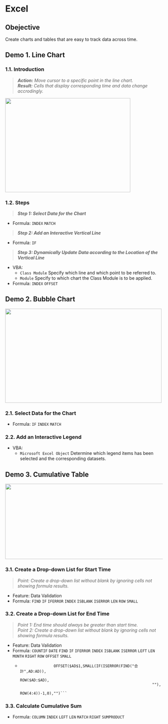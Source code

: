 # Excel
## Obejective
Create charts and tables that are easy to track data across time.   
## Demo 1. Line Chart
### 1.1. Introduction  
> **_Action:_** *Move cursor to a specific point in the line chart.*  
> **_Result:_** *Cells that display corresponding time and data change accrodingly.*     
<img src="https://j.gifs.com/nrBVMW.gif" width="400" height="300" />

### 1.2. Steps  
> **_Step 1: Select Data for the Chart_**
 - Formula: ```INDEX``` ```MATCH```  
> **_Step 2: Add an Interactive Vertical Line_**  
- Formula: ```IF```  
> **_Step 3: Dynamically Update Data according to the Location of the Vertical Line_**  
- VBA:   
  - ```Class Module``` Specify which line and which point to be referred to.    
  - ```Module``` Specify to which chart the Class Module is to be applied.      
- Formula: ```INDEX``` ```OFFSET```    
 
## Demo 2. Bubble Chart
<img src="https://j.gifs.com/pQEqWp.gif" width="500" height="300" />    

### 2.1. Select Data for the Chart
- Formula: ```IF``` ```INDEX``` ```MATCH```
### 2.2. Add an Interactive Legend
- VBA:   
  - ```Microsoft Excel Object``` Determine which legend items has been selected and the corresponding datasets.  

## Demo 3. Cumulative Table
<img src="https://j.gifs.com/jqxkWl.gif" width="600" height="240" />
 
### 3.1. Create a Drop-down List for Start Time
> *Point: Create a drop-down list without blank by ignoring cells not showing formula results.*    
- Feature: Data Validation
- Formula: ```FIND``` ```IF``` ```IFERROR``` ```INDEX``` ```ISBLANK``` ```ISERROR``` ```LEN``` ```ROW``` ```SMALL```  
### 3.2. Create a Drop-down List for End Time
> *Point 1: End time should always be greater than start time.*  
> *Point 2: Create a drop-down list without blank by ignoring cells not showing formula results.*    
- Feature: Data Validation
- Formula: ```COUNTIF``` ```DATE``` ```FIND``` ```IF``` ```IFERROR``` ```INDEX``` ```ISBLANK``` ```ISERROR``` ```LEFT``` ```LEN``` ```MONTH``` ```RIGHT``` ```ROW``` ```OFFSET``` ```SMALL```
  - ```=IFERROR(
                   OFFSET($AD$1,SMALL(IF(ISERROR(FIND("合計",AD:AD)),
                                                               ROW($AD:$AD),
                                                               ""),
                                                           ROW(4:4))-1,0),"")```
### 3.3. Calculate Cumulative Sum
- Formula: ```COLUMN``` ```INDEX``` ```LEFT``` ```LEN``` ```MATCH``` ```RIGHT``` ```SUMPRODUCT```
